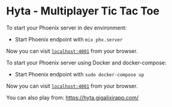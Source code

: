 # Hyta - Multiplayer Tic Tac Toe

To start your Phoenix server in dev environment:

  * Start Phoenix endpoint with `mix phx.server`

Now you can visit [`localhost:4001`](http://localhost:4001) from your browser.

To start your Phoenix server using Docker and docker-compose:

  * Start Phoenix endpoint with `sudo docker-compose up`

Now you can visit [`localhost:4001`](http://localhost:4001) from your browser.


You can also play from: https://hyta.gigalixirapp.com/
